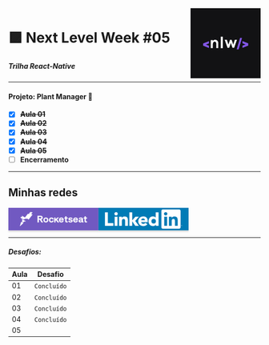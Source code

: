 <img src="./assets/nlw-logo.png" alt="nlw-logo" height="140" align="right"/>

🟪 Next Level Week #05
===================
##### _Trilha React-Native_

---
#### Projeto: Plant Manager 🌼

- [x] ~~**Aula 01**~~
- [x] ~~**Aula 02**~~
- [x] ~~**Aula 03**~~
- [x] ~~**Aula 04**~~
- [x] ~~**Aula 05**~~
- [ ] **Encerramento**

---

## Minhas redes

<a href="https://app.rocketseat.com.br/me/jpleopoldino" target="_blank"><img align="left" src="./assets/rocketseat-card.png" alt="Rocketseat" height="45" width="180" style="height: 45px !important; width: 180px !important; box-shadow: 0px 3px 2px 0px rgba(190, 190, 190, 0.5) !important; -webkit-box-shadow: 0px 3px 2px 0px rgba(190, 190, 190, 0.5) !important;" ></a>

<a href="https://www.linkedin.com/in/jpleopoldino/" target="_blank"><img align="center"  src="./assets/linkedin-card.png" alt="Linkedin" height="45" width="180" style="height: 45px !important; width: 180px !important; box-shadow: 0px 3px 2px 0px rgba(190, 190, 190, 0.5) !important; -webkit-box-shadow: 0px 3px 2px 0px rgba(190, 190, 190, 0.5) !important;" ></a>

---

##### Desafios:

| Aula        | Desafio         | 
| ----------- | --------------- |
|01           |`Concluído`      |
|02           |`Concluído`      |
|03           |`Concluído`      |
|04           |`Concluído`      |
|05           |                 |
